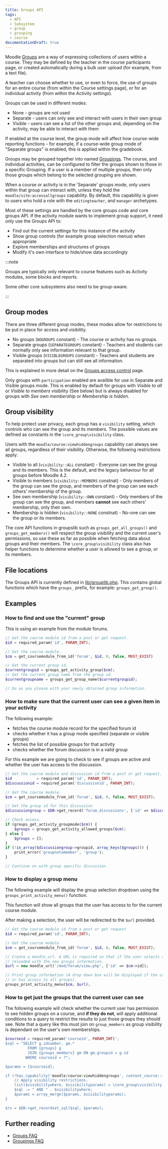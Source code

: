 ```yaml
---
title: Groups API
tags:
  - API
  - Subsystem
  - group
  - grouping
  - course
documentationDraft: true
---
```


Moodle [Groups](https://docs.moodle.org/en/Groups) are a way of expressing collections of users within a course. They may be defined by the teacher in the course participants page, or created automatically during a bulk user upload (for example, from a text file).

A teacher can choose whether to use, or even to force, the use of groups for an entire course (from within the Course settings page), or for an individual activity (from within the Activity settings).

Groups can be used in different modes:

- None - groups are not used
- Separate - users can only see and interact with users in their own group
- Visible - users can see a list of the other groups and, depending on the activity, may be able to interact with them

If enabled at the course level, the group mode will affect how course-wide reporting functions - for example, if a course-wide group mode of "Separate groups" is enabled, this is applied within the gradebook.

Groups may be grouped together into named [Groupings](https://docs.moodle.org/en/Groupings). The course, and individual activities, can be configured to filter the groups shown to those in a specific Grouping. If a user is a member of multiple groups, then only those groups which belong to the selected grouping are shown.

When a course or activity is in the 'Separate' groups mode, only users within that group can interact with, unless they hold the `moodle/site:accessallgroups` capability. By default, this capability is given to users who hold a role with the `editingteacher`, and `manager` archetypes.

Most of these settings are handled by the core groups code and core groups API. If the activity module wants to implement group support, it need only use the Groups API to:

- Find out the current settings for this instance of the activity
- Show group controls (for example group selection menus) when appropriate
- Explore memberships and structures of groups
- Modify it's own interface to hide/show data accordingly

:::note

Groups are typically only relevant to course features such as Activity modules, some blocks and reports.

Some other core subsystems also need to be group-aware.

:::

## Group modes

There are three different group modes, these modes allow for restrictions to be put in place for access and visibility.

- No groups (`NOGROUPS` constant) - The course or activity has no groups.
- Separate groups (`SEPARATEGROUPS` constant) - Teachers and students can normally only see information relevant to that group.
- Visible groups (`VISIBLEGROUPS` constant) - Teachers and students are separated into groups but can still see all information.

This is explained in more detail on the [Groups access control](https://docs.moodle.org/dev/Groups_access_control) page.

Only groups with `participation` enabled are availble for use in Separate and Visible groups mode. This is enabled by default for groups with *Visible to all* or *Visible to members* visibility (See below) but is always disabled for groups with *See own membership* or *Membership is hidden*.

## Group visibility

To help protect user privacy, each group has a `visibility` setting, which controls who can see the group and its members. The possible values are defined as constants in the `\core_group\visibility` class.

Users with the `moodle/course:viewhiddengroups` capability can always see all groups, regardless of their visibility.
Otherwise, the following restrictions apply:
- Visible to all (`visibility::ALL` constant) - Everyone can see the group and its members. This is the default, and the legacy behaviour for all groups before Moodle 4.2.
- Visible to members (`visibility::MEMBERS` constnat) - Only members of the group can see the group, and members of the group can see each others' membership of the group.
- See own membership (`visibility::OWN` constant) - Only members of the group can see the group, and members **cannot** see each others' membership, only their own.
- Membership is hidden (`visibility::NONE` constnat) - No-one can see the group or its members.

The core API functions in groupslib such as `groups_get_all_groups()` and `groups_get_members()` will respect the group visibility and the current user's permissions, so use these as far as possible when fetching data about groups and their members. The `\core_group\visibility` class also has helper functions to determine whether a user is allowed to see a group, or its members.

## File locations

The Groups API is currently defined in [lib/grouplib.php](https://github.com/moodle/moodle/blob/master/lib/grouplib.php). This contains global functions which have the `groups_` prefix, for example: `groups_get_group()`.

## Examples

### How to find and use the "current" group

This is using an example from the module forums.

```php
// Get the course module id from a post or get request.
$id = required_param('id', PARAM_INT);

// Get the course module.
$cm = get_coursemodule_from_id('forum', $id, 0, false, MUST_EXIST)

// Get the current group id.
$currentgroupid = groups_get_activity_group($cm);
// Get the current group name from the group id.
$currentgroupname = groups_get_group_name($currentgroupid);

// Do as you please with your newly obtained group information.
```

### How to make sure that the current user can see a given item in your activity

The following example:

- fetches the course module record for the specified forum id
- checks whether it has a group mode specified (separate or visible groups)
- fetches the list of possible groups for that activity
- checks whether the forum discussion is in a valid group

For this example we are going to check to see if groups are active and whether the user has access to the discussion.

```php
// Get the course module and discussion id from a post or get request.
$id           = required_param('id', PARAM_INT);
$discussionid = required_param('discussionid', PARAM_INT);

// Get the course module.
$cm = get_coursemodule_from_id('forum', $id, 0, false, MUST_EXIST);

// Get the group id for this discussion
$discussiongroup = $DB->get_record('forum_discussions', ['id' => $discussionid], groupid);

// Check access.
if (groups_get_activity_groupmode($cm)) {
    $groups = groups_get_activity_allowed_groups($cm);
} else {
    $groups = [];
}
if (!in_array($discussiongroup->groupid, array_keys($groups))) {
    print_error('groupnotamember', 'group');
}

// Continue on with group specific discussion
```

### How to display a group menu

The following example will display the group selection dropdown using the `groups_print_activity_menu()` function.

This function will show all groups that the user has access to for the current course module.

After making a selection, the user will be redirected to the `$url` provided.

```php
// Get the course module id from a post or get request
$id = required_param('id', PARAM_INT);

// Get the course module
$cm = get_coursemodule_from_id('forum', $id, 0, false, MUST_EXIST);

// Create a moodle_url. A URL is required so that if the user selects a different group, the page can be
// reloaded with the new groups information.
$url = new moodle_url('/mod/forum/view.php', ['id' => $cm->id]);

// Print group information (A drop down box will be displayed if the user is a member of more than one group,
// or has access to all groups).
groups_print_activity_menu($cm, $url);
```

### How to get just the groups that the current user can see

The following example will check whether the current user has permission to see hidden groups on a course, and **if they do not**, will apply additional conditions to a query to restrict the results to just those groups they should see. Note that a query like this must join on `group_members` as group visibility is dependant on the user's own memberships.

```php
$courseid = required_param('courseid', PARAM_INT)';
$sql = "SELECT g.idnumber, gm.*
          FROM {groups} g
          JOIN {groups_members} gm ON gm.groupid = g.id
         WHERE courseid = ?";

$params = [$courseid];

if (!has_capability('moodle/course:viewhiddengroups', context_course::instance($courseid)) {
    // Apply visibility restrictions.
    list($visibilitywhere, $visibilityparams) = \core_group\visibility::sql_group_visibility_where($userid);
    $sql .= " AND " . $visibilitywhere;
    $params = array_merge($params, $visibilityparams);
}

$rs = $DB->get_recordset_sql($sql, $params);
```

## Further reading

- [Groups FAQ](https://docs.moodle.org/en/Groups_FAQ)
- [Groupings FAQ](https://docs.moodle.org/en/Groupings_FAQ)
